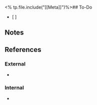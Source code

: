 <% tp.file.include("[[Meta]]")%>## To-Do
- [ ] 
## Notes

## References
### External
- 
### Internal
- 